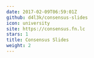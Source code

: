```yaml
---
date: 2017-02-09T06:59:01Z
github: d4l3k/consensus-slides
icon: university
site: https://consensus.fn.lc
stars: 1
title: Consensus Slides
weight: 2
---
```

